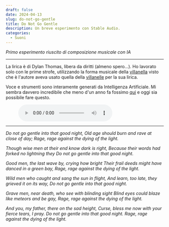 ```yaml
---
draft: false
date: 2024-04-13 
slug: do-not-go-gentle
title: Do Not Go Gentle
description: Un breve esperimento con Stable Audio.
categories:
  - Suoni
---
```


*Primo esperimento riuscito di composizione musicale con IA*

<!-- more --> 

---

La lirica è di Dylan Thomas, libera da diritti (almeno spero…). Ho lavorato solo con le prime strofe, utilizzando la forma musicale della [villanella](https://it.wikipedia.org/wiki/Villanella) visto che è l'autore aveva usato quella della [villanelle](https://it.wikipedia.org/wiki/Villanelle) per la sua lirica.

Voce e strumenti sono interamente generati da Intelligenza Artificiale. Mi sembra davvero incredibile che meno d'un anno fa fossimo [qui](darksound.md) e oggi sia possibile fare questo.

<figure class="audio_container" markdown>
  <audio controls="true">
    <source src="../../../../audio/DoNotGoGentle.mp3" type="audio/mp3">
  </audio>
</figure>

---

*Do not go gentle into that good night,
Old age should burn and rave at close of day;
Rage, rage against the dying of the light.*

*Though wise men at their end know dark is right,
Because their words had forked no lightning they
Do not go gentle into that good night.*

*Good men, the last wave by, crying how bright
Their frail deeds might have danced in a green bay,
Rage, rage against the dying of the light.*

*Wild men who caught and sang the sun in flight,
And learn, too late, they grieved it on its way,
Do not go gentle into that good night.*

*Grave men, near death, who see with blinding sight
Blind eyes could blaze like meteors and be gay,
Rage, rage against the dying of the light.*

*And you, my father, there on the sad height,
Curse, bless me now with your fierce tears, I pray.
Do not go gentle into that good night.
Rage, rage against the dying of the light.*


